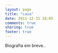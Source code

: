 ```yaml
---
layout: page
title: "casa"
date: 2011-12-31 18:05
comments: true
sharing: true
footer: true
---
```


Biografia em breve..